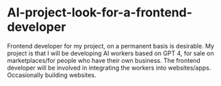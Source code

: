 # AI-project-look-for-a-frontend-developer
Frontend developer for my project, on a permanent basis is desirable. My project is that I will be developing AI workers based on GPT 4, for sale on marketplaces/for people who have their own business. The frontend developer will be involved in integrating the workers into websites/apps. Occasionally building websites.

